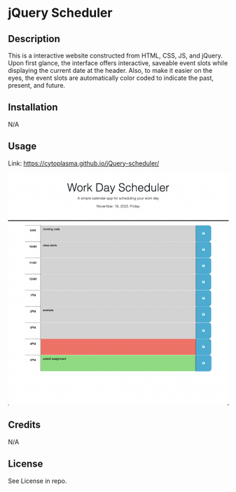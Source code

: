 # jQuery Scheduler

## Description

This is a interactive website constructed from HTML, CSS, JS, and jQuery. Upon first glance, the interface offers interactive, saveable event slots while displaying the current date at the header. Also, to make it easier on the eyes, the event slots are automatically color coded to indicate the past, present, and future.


## Installation

N/A

## Usage

Link: https://cytoplasma.github.io/jQuery-scheduler/ 

![screenshot](./ss.png)

## Credits

N/A

## License

See License in repo.